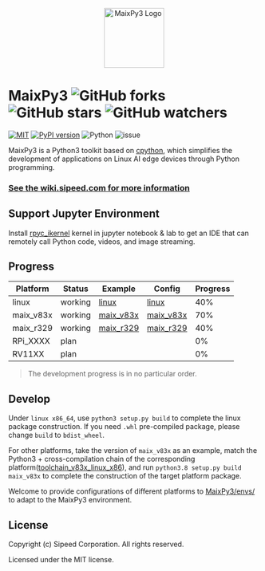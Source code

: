 <p align="center">
    <img height="120" src="https://wiki.sipeed.com/soft/maixpy/assets/maixpy/maixpy.png" title="" alt="MaixPy3 Logo">
</p>

# MaixPy3 ![GitHub forks](https://img.shields.io/github/forks/sipeed/maixpy3.svg?style=social) ![GitHub stars](https://img.shields.io/github/stars/sipeed/maixpy3.svg?style=social) ![GitHub watchers](https://img.shields.io/github/watchers/sipeed/maixpy3.svg?style=social)

[![MIT](https://img.shields.io/badge/license-MIT-blue.svg)](./LICENSE) [![PyPI version](https://badge.fury.io/py/maixpy3.svg)](https://badge.fury.io/py/maixpy3) ![Python](https://img.shields.io/badge/Python-3.5↗-ff69b4.svg) ![issue](https://img.shields.io/github/issues/sipeed/maixpy3.svg)

MaixPy3 is a Python3 toolkit based on [cpython](https://github.com/python/cpython), which simplifies the development of applications on Linux AI edge devices through Python programming.

### [See the wiki.sipeed.com for more information](https://wiki.sipeed.com/maixpy3)

## Support Jupyter Environment

Install [rpyc_ikernel](https://github.com/sipeed/rpyc_ikernel) kernel in jupyter notebook & lab to get an IDE that can remotely call Python code, videos, and image streaming.

## Progress

| **Platform**         | **Status** |   **Example**    | **Config** | **Progress** |
| --------------   | ---------- | ---------------- | --------- | --------- |
| linux      | working    | [linux](./examples/linux/) | [linux](./envs/linux.py) | 40% |
| maix_v83x        | working    | [maix_v83x](./examples/maix_v83x/) | [maix_v83x](./envs/maix_v83x.py)     | 70%
| maix_r329      | working    | [maix_r329](./examples/maix_r329/) |   [maix_r329](./envs/maix_r329.py)    |  40%
| RPi_XXXX         | plan      |                  |      | 0% 
| RV11XX         | plan      |                  |       | 0%

> The development progress is in no particular order.

## Develop

Under `linux x86_64`, use `python3 setup.py build` to complete the linux package construction. If you need `.whl` pre-compiled package, please change `build` to `bdist_wheel`.

For other platforms, take the version of `maix_v83x` as an example, match the Python3 + cross-compilation chain of the corresponding platform([toolchain_v83x_linux_x86](https://github.com/sipeed/MaixPy3/releases/tag/20210613)), and run `python3.8 setup.py build maix_v83x` to complete the construction of the target platform package.

Welcome to provide configurations of different platforms to [MaixPy3/envs/](./envs/) to adapt to the MaixPy3 environment.

## License

Copyright (c) Sipeed Corporation. All rights reserved.

Licensed under the MIT license.

